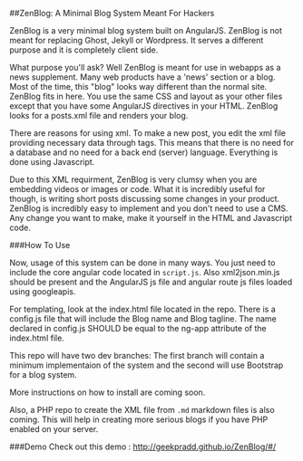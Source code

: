 ##ZenBlog: A Minimal Blog System Meant For Hackers

ZenBlog is a very minimal blog system built on AngularJS. ZenBlog is not meant for replacing Ghost, Jekyll or Wordpress. It serves a different purpose and it is completely client side.

What purpose you'll ask? Well ZenBlog is meant for use in webapps as a news supplement. Many web products have a 'news' section or a blog. Most of the time, this "blog" looks way different than the normal site. ZenBlog fits in here. You use the same CSS and layout as your other files except that you have some AngularJS directives in your HTML. ZenBlog looks for a posts.xml file and renders your blog.

There are reasons for using xml. To make a new post, you edit the xml file providing necessary data through tags. This means that there is no need for a database and no need for a back end (server) language. Everything is done using Javascript.

Due to this XML requirment, ZenBlog is very clumsy when you are embedding videos or images or code. What it is incredibly useful for though, is writing short posts discussing some changes in your product. ZenBlog is incredibly easy to implement and you don't need to use a CMS. Any change you want to make, make it yourself in the HTML and Javascript code.

###How To Use

Now, usage of this system can be done in many ways. You just need to include the core angular code located in `script.js`. Also xml2json.min.js should be present and the AngularJS js file and angular route js files loaded using googleapis. 

For templating, look at the index.html file located in the repo. There is a config.js file that will include the Blog name and Blog tagline. The name declared in config.js SHOULD be equal to the ng-app attribute of the index.html file.

This repo will have two dev branches: The first branch will contain a minimum implementaion of the system and the second will use Bootstrap for a blog system.

More instructions on how to install are coming soon.

Also, a PHP repo to create the XML file from `.md` markdown files is also coming. This will help in creating more serious blogs if you have PHP enabled on your server.

###Demo 
Check out this demo : http://geekpradd.github.io/ZenBlog/#/